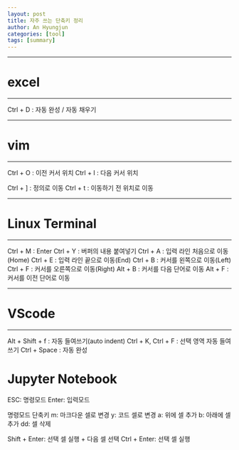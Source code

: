 ```yaml
---
layout: post
title: 자주 쓰는 단축키 정리
author: An Hyungjun
categories: [tool]
tags: [summary]
---
```


-------------------------------------------------------------
# excel
-------------------------------------------------------------
Ctrl + D	: 자동 완성 / 자동 채우기

-------------------------------------------------------------
# vim
-------------------------------------------------------------
Ctrl + O	: 이전 커서 위치
Ctrl + I	: 다음 커서 위치

Ctrl + ]	: 정의로 이동
Ctrl + t	: 이동하기 전 위치로 이동


-------------------------------------------------------------
# Linux Terminal
-------------------------------------------------------------
Ctrl + M		: Enter
Ctrl + Y		: 버퍼의 내용 붙여넣기
Ctrl + A		: 입력 라인 처음으로 이동(Home)
Ctrl + E		: 입력 라인 끝으로 이동(End)
Ctrl + B		: 커서를 왼쪽으로 이동(Left)
Ctrl + F		: 커서를 오른쪽으로 이동(Right)
Alt + B			: 커서를 다음 단어로 이동
Alt + F			: 커서를 이전 단어로 이동

-------------------------------------------------------------
# VScode
-------------------------------------------------------------
Alt + Shift + f		:	자동 들여쓰기(auto indent)
Ctrl + K, Ctrl + F	:	선택 영역 자동 들여쓰기
Ctrl + Space		:	자동 완성

# Jupyter Notebook
ESC: 명령모드
Enter: 입력모드

명령모드 단축키
m: 마크다운 셀로 변경
y: 코드 셀로 변경
a: 위에 셀 추가
b: 아래에 셀 추가
dd: 셀 삭제

Shift + Enter: 선택 셀 실행 + 다음 셀 선택
Ctrl + Enter: 선택 셀 실행





